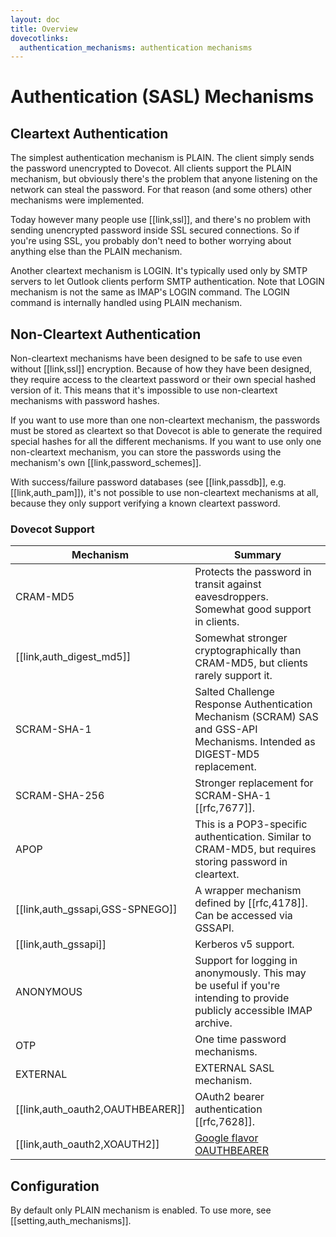 ```yaml
---
layout: doc
title: Overview
dovecotlinks:
  authentication_mechanisms: authentication mechanisms
---
```


# Authentication (SASL) Mechanisms

## Cleartext Authentication

The simplest authentication mechanism is PLAIN. The client simply sends the
password unencrypted to Dovecot. All clients support the PLAIN mechanism, but
obviously there's the problem that anyone listening on the network can steal
the password. For that reason (and some others) other mechanisms were
implemented.

Today however many people use [[link,ssl]], and there's no problem with
sending unencrypted password inside SSL secured connections. So if you're
using SSL, you probably don't need to bother worrying about anything else
than the PLAIN mechanism.

Another cleartext mechanism is LOGIN. It's typically used only by SMTP servers
to let Outlook clients perform SMTP authentication. Note that LOGIN mechanism
is not the same as IMAP's LOGIN command. The LOGIN command is internally
handled using PLAIN mechanism.

## Non-Cleartext Authentication

Non-cleartext mechanisms have been designed to be safe to use even without
[[link,ssl]] encryption. Because of how they have been designed, they
require access to the cleartext password or their own special hashed
version of it. This means that it's impossible to use non-cleartext
mechanisms with password hashes.

If you want to use more than one non-cleartext mechanism, the passwords must
be stored as cleartext so that Dovecot is able to generate the required
special hashes for all the different mechanisms. If you want to use only
one non-cleartext mechanism, you can store the passwords using the
mechanism's own [[link,password_schemes]].

With success/failure password databases (see [[link,passdb]], e.g.
[[link,auth_pam]]), it's not possible to use non-cleartext mechanisms at
all, because they only support verifying a known cleartext password.

### Dovecot Support

| Mechanism | Summary |
| --------- | ------- |
| CRAM-MD5 | Protects the password in transit against eavesdroppers. Somewhat good support in clients.|
| [[link,auth_digest_md5]] | Somewhat stronger cryptographically than CRAM-MD5, but clients rarely support it. |
| SCRAM-SHA-1 | Salted Challenge Response Authentication Mechanism (SCRAM) SAS and GSS-API Mechanisms. Intended as DIGEST-MD5 replacement. |
| SCRAM-SHA-256 | Stronger replacement for SCRAM-SHA-1 [[rfc,7677]]. |
| APOP | This is a POP3-specific authentication. Similar to CRAM-MD5, but requires storing password in cleartext. |
| [[link,auth_gssapi,GSS-SPNEGO]] | A wrapper mechanism defined by [[rfc,4178]]. Can be accessed via GSSAPI. |
| [[link,auth_gssapi]] | Kerberos v5 support. |
| ANONYMOUS | Support for logging in anonymously. This may be useful if you're intending to provide publicly accessible IMAP archive. |
| OTP | One time password mechanisms. |
| EXTERNAL | EXTERNAL SASL mechanism. |
| [[link,auth_oauth2,OAUTHBEARER]] | OAuth2 bearer authentication [[rfc,7628]]. |
| [[link,auth_oauth2,XOAUTH2]] | [Google flavor OAUTHBEARER](https://developers.google.com/gmail/imap/xoauth2-protocol) |

## Configuration

By default only PLAIN mechanism is enabled. To use more, see
[[setting,auth_mechanisms]].
